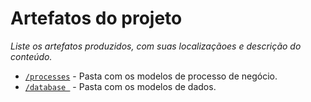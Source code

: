 # Artefatos do projeto

_Liste os artefatos produzidos, com suas localizaçãoes e descrição do conteúdo._


* [`/processes`](https://github.com/ICEI-PUC-Minas-PPLES-TI/plf-es-2024-1-ti2-1381100-barberq/tree/main/assets/processes) - Pasta com os modelos de processo de negócio.
* [`/database `](https://github.com/ICEI-PUC-Minas-PPLES-TI/plf-es-2024-1-ti2-1381100-barberq/tree/main/assets/database) - Pasta com os modelos de dados.

